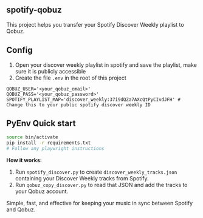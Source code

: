 ## spotify-qobuz

This project helps you transfer your Spotify Discover Weekly playlist to Qobuz.

## Config

1. Open your discover weekly playlist in spotify and save the playlist, make sure it is publicly accessible
2. Create the file `.env` in the root of this project

```
QOBUZ_USER='<your_qobuz_email>'
QOBUZ_PASS='<your_qobuz_password>'
SPOTIFY_PLAYLIST_MAP='discover_weekly:37i9dQZa7AXcQtPyCIvdJFH' # Change this to your public spotify discover weekly ID
```

## PyEnv Quick start

```bash
source bin/activate
pip install -r requirements.txt
# Follow any playwright instructions
```

**How it works:**
1. Run `spotify_discover.py` to create `discover_weekly_tracks.json` containing your Discover Weekly tracks from Spotify.
2. Run `qobuz_copy_discover.py` to read that JSON and add the tracks to your Qobuz account.

Simple, fast, and effective for keeping your music in sync between Spotify and Qobuz.
